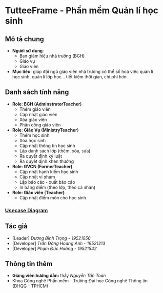 # TutteeFrame - Phần mềm Quản lí học sinh
## Mô tả chung
  - **Người sử dụng**:
    - Ban giám hiệu nhà trường (BGH)
    - Giáo vụ
    - Giáo viên
  - **Mục tiêu**: giúp đội ngũ giáo viên nhà trường có thể số hoá việc quản lí học sinh, quản lí lớp học... tiết kiệm thời gian, chi phí hơn.
## Danh sách tính năng
  - **Role: BGH (AdminstratorTeacher)**
    - Thêm giáo viên
    - Cập nhật giáo viên
    - Xóa giáo viên
    - Phân công giáo viên
  - **Role: Giáo Vụ (MinistryTeacher)**
    - Thêm học sinh
    - Xóa học sinh
    - Cập nhật thông tin học sinh
    - Lập danh sách lớp (thêm, xóa, sửa)
    - Ra quyết định kỷ luật
    - Ra quyết định khen thưởng
  - **Role: GVCN (FormerTeacher)**
    - Cập nhật hạnh kiểm học sinh
    - Cập nhật vi phạm
    - Lập báo cáo - xuất báo cáo
    - In bảng điểm (theo lớp, theo cá nhân)
  - **Role: Giáo viên (Teacher)**
    - Cập nhật điểm môn cho học sinh
### **[Usecase Diagram](https://drive.google.com/file/d/1ABtAMIk52-Gye9QqIcycEgiHBsQpuhCQ/view?usp=sharing)**
## Tác giả
  - [Leader] *Dương Bình Trọng - 19521056*
  - [Developer] *Trần Đặng Hoàng Anh - 19521213*
  - [Developer] *Phạm Đức Hoàng - 19521542*
## Thông tin thêm
  - **Giảng viên hướng dẫn:** thầy *Nguyễn Tấn Toàn*
  - Khoa Công nghệ Phần mềm - Trường Đại học Công nghệ Thông tin (ĐHQG - TPHCM)
